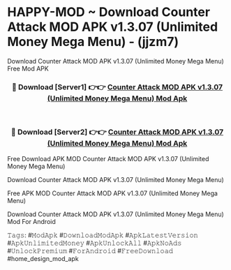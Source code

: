 # HAPPY-MOD ~ Download Counter Attack MOD APK v1.3.07 (Unlimited Money Mega Menu) - (jjzm7)
Download Counter Attack MOD APK v1.3.07 (Unlimited Money Mega Menu) Free Mod APK

<div align="center">
<h3>🔴 Download [Server1] 👉👉 <a href="https://apk-comot.site?title=Counter_Attack_MOD_APK_v1.3.07_(Unlimited_Money_Mega_Menu)">Counter Attack MOD APK v1.3.07 (Unlimited Money Mega Menu) Mod Apk</a></h3><br>

<h3>🔴 Download [Server2] 👉👉 <a href="https://apk-comot.site?title=Counter_Attack_MOD_APK_v1.3.07_(Unlimited_Money_Mega_Menu)">Counter Attack MOD APK v1.3.07 (Unlimited Money Mega Menu) Mod Apk</a></h3>
</div>


Free Download APK MOD Counter Attack MOD APK v1.3.07 (Unlimited Money Mega Menu)

Download Counter Attack MOD APK v1.3.07 (Unlimited Money Mega Menu) 

Free APK MOD Counter Attack MOD APK v1.3.07 (Unlimited Money Mega Menu) 

Download Counter Attack MOD APK v1.3.07 (Unlimited Money Mega Menu) Mod For Android

𝚃𝚊𝚐𝚜: #𝙼𝚘𝚍𝙰𝚙𝚔 #𝙳𝚘𝚠𝚗𝚕𝚘𝚊𝚍𝙼𝚘𝚍𝙰𝚙𝚔 #𝙰𝚙𝚔𝙻𝚊𝚝𝚎𝚜𝚝𝚅𝚎𝚛𝚜𝚒𝚘𝚗 #𝙰𝚙𝚔𝚄𝚗𝚕𝚒𝚖𝚒𝚝𝚎𝚍𝙼𝚘𝚗𝚎𝚢 #𝙰𝚙𝚔𝚄𝚗𝚕𝚘𝚌𝚔𝙰𝚕𝚕 #𝙰𝚙𝚔𝙽𝚘𝙰𝚍𝚜 #𝚄𝚗𝚕𝚘𝚌𝚔𝙿𝚛𝚎𝚖𝚒𝚞𝚖 #𝙵𝚘𝚛𝙰𝚗𝚍𝚛𝚘𝚒𝚍 #𝙵𝚛𝚎𝚎𝙳𝚘𝚠𝚗𝚕𝚘𝚊𝚍 #home_design_mod_apk
